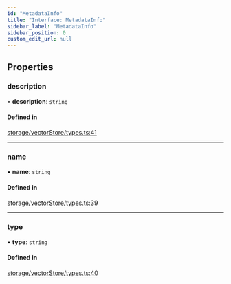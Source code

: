 ```yaml
---
id: "MetadataInfo"
title: "Interface: MetadataInfo"
sidebar_label: "MetadataInfo"
sidebar_position: 0
custom_edit_url: null
---
```


## Properties

### description

• **description**: `string`

#### Defined in

[storage/vectorStore/types.ts:41](https://github.com/run-llama/LlamaIndexTS/blob/main/packages/core/src/storage/vectorStore/types.ts#L41)

___

### name

• **name**: `string`

#### Defined in

[storage/vectorStore/types.ts:39](https://github.com/run-llama/LlamaIndexTS/blob/main/packages/core/src/storage/vectorStore/types.ts#L39)

___

### type

• **type**: `string`

#### Defined in

[storage/vectorStore/types.ts:40](https://github.com/run-llama/LlamaIndexTS/blob/main/packages/core/src/storage/vectorStore/types.ts#L40)

